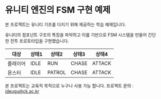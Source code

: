 # 유니티 엔진의 FSM 구현 예제

본 프로젝트는 유니티 기초를 다지기 위해 제공하는 학습 예제입니다.

유니티의 컴포넌트 구조의 특징을 파악하고 이를 기반으로 FSM 시스템을 만들어 간단한 전투 프로토타입을 구현했습니다.

|대상|상태1|상태2|상태3|상태4|
|---|---|---|---|---|
| 플레이어 | IDLE | RUN | CHASE | ATTACK |
| 몬스터 | IDLE | PATROL | CHASE | ATTACK |

본 프로젝트는 교육적 목적으로 누구나 사용 가능 합니다. 
프로젝트 문의 : ideugu@ck.ac.kr


